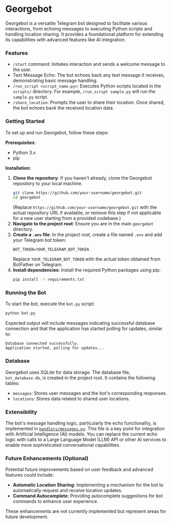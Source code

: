 # Georgebot

Georgebot is a versatile Telegram bot designed to facilitate various interactions, from echoing messages to executing Python scripts and handling location sharing. It provides a foundational platform for extending its capabilities with advanced features like AI integration.

### Features
-   `/start` command: Initiates interaction and sends a welcome message to the user.
-   Text Message Echo: The bot echoes back any text message it receives, demonstrating basic message handling.
-   `/run_script <script_name.py>`: Executes Python scripts located in the `scripts/` directory. For example, `/run_script sample.py` will run the `sample.py` script.
-   `/share_location`: Prompts the user to share their location. Once shared, the bot echoes back the received location data.

### Getting Started

To set up and run Georgebot, follow these steps:

**Prerequisites**:
-   Python 3.x
-   pip

**Installation**:
1.  **Clone the repository**: If you haven't already, clone the Georgebot repository to your local machine.
    ```bash
    git clone https://github.com/your-username/georgebot.git
    cd georgebot
    ```
    (Replace `https://github.com/your-username/georgebot.git` with the actual repository URL if available, or remove this step if not applicable for a new user starting from a provided codebase.)
2.  **Navigate to the project root**: Ensure you are in the main `georgebot` directory.
3.  **Create a `.env` file**: In the project root, create a file named `.env` and add your Telegram bot token:
    ```
    BOT_TOKEN=YOUR_TELEGRAM_BOT_TOKEN
    ```
    Replace `YOUR_TELEGRAM_BOT_TOKEN` with the actual token obtained from BotFather on Telegram.
4.  **Install dependencies**: Install the required Python packages using pip:
    ```bash
    pip install -r requirements.txt
    ```

### Running the Bot

To start the bot, execute the `bot.py` script:
```bash
python bot.py
```
Expected output will include messages indicating successful database connection and that the application has started polling for updates, similar to:
```
Database connected successfully.
Application started, polling for updates...
```

### Database

Georgebot uses SQLite for data storage. The database file, `bot_database.db`, is created in the project root. It contains the following tables:
-   `messages`: Stores user messages and the bot's corresponding responses.
-   `locations`: Stores data related to shared user locations.

### Extensibility

The bot's message handling logic, particularly the echo functionality, is implemented in [`handlers/messages.py`](handlers/messages.py). This file is a key point for integration with Artificial Intelligence (AI) models. You can replace the current echo logic with calls to a Large Language Model (LLM) API or other AI services to enable more sophisticated conversational capabilities.

### Future Enhancements (Optional)

Potential future improvements based on user feedback and advanced features could include:
-   **Automatic Location Sharing**: Implementing a mechanism for the bot to automatically request and receive location updates.
-   **Command Autocomplete**: Providing autocomplete suggestions for bot commands to enhance user experience.

These enhancements are not currently implemented but represent areas for future development.